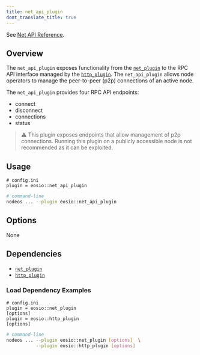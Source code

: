 ```yaml
---
title: net_api_plugin
dont_translate_title: true
---
```


See [Net API Reference](https://docs.eosnetwork.com/apis/leap/latest/net.api/).

## Overview

The `net_api_plugin` exposes functionality from the [`net_plugin`](./net-plugin.md) to the RPC API interface managed by the [`http_plugin`](./http-plugin.md). The `net_api_plugin` allows node operators to manage the peer-to-peer (p2p) connections of an active node.

The `net_api_plugin` provides four RPC API endpoints:
* connect
* disconnect
* connections
* status

> ⚠️ This plugin exposes endpoints that allow management of p2p connections. Running this plugin on a publicly accessible node is not recommended as it can be exploited.

## Usage

```console
# config.ini
plugin = eosio::net_api_plugin
```
```sh
# command-line
nodeos ... --plugin eosio::net_api_plugin
```

## Options

None

## Dependencies

* [`net_plugin`](./net-plugin.md)
* [`http_plugin`](./http-plugin.md)

### Load Dependency Examples

```console
# config.ini
plugin = eosio::net_plugin
[options]
plugin = eosio::http_plugin
[options]
```
```sh
# command-line
nodeos ... --plugin eosio::net_plugin [options]  \
           --plugin eosio::http_plugin [options]
```
